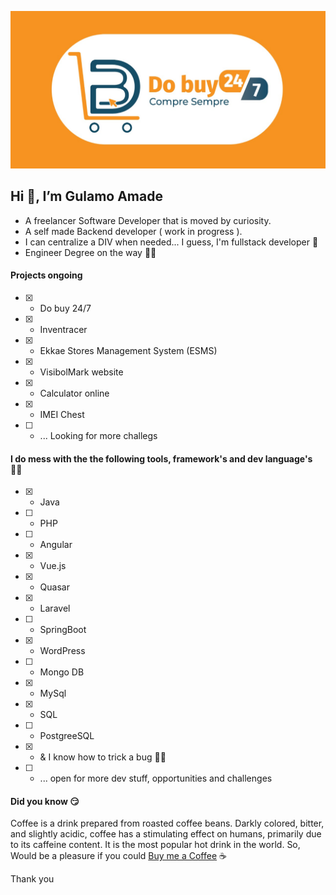 ![Gulamo Amade](https://github.com/gul-am/gul-am/blob/main/githubprotofolio.png)

## Hi 👋, I’m Gulamo Amade ##

- A freelancer Software Developer that is moved by curiosity.
- A self made Backend developer ( work in progress ).
- I can centralize a DIV when needed... I guess, I'm fullstack developer  🤣
- Engineer Degree on the way 👨‍🎓

#### Projects ongoing 
- [x] - Do buy 24/7
- [x] - Inventracer
- [x] - Ekkae Stores Management System (ESMS)
- [x] - VisibolMark website 
- [x] - Calculator online
- [x] - IMEI Chest
- [ ] - ... Looking for more challegs

#### I do mess with the the following tools, framework's and dev language's 👨‍💻
- [x] - Java
- [ ] - PHP
- [ ] - Angular
- [x] - Vue.js
- [x] - Quasar
- [x] - Laravel
- [ ] - SpringBoot
- [x] - WordPress 
- [ ] - Mongo DB
- [x] - MySql
- [x] - SQL
- [ ] - PostgreeSQL
- [x] - & I know how to trick a bug 🥱🤐
- [ ] - ... open for more dev stuff, opportunities and challenges 

#### Did you know 😏
Coffee is a drink prepared from roasted coffee beans. Darkly colored, bitter, and slightly acidic, coffee has a stimulating effect on humans, primarily due to its caffeine content. It is the most popular hot drink in the world. So, Would be a pleasure if you could [Buy me a Coffee](https://www.buymeacoffee.com/gul.amd) ☕ 

Thank you

<!---
gul-am/gul-am is a ✨ special ✨ repository because its `README.md` (this file) appears on your GitHub profile.
You can click the Preview link to take a look at your changes.
--->
